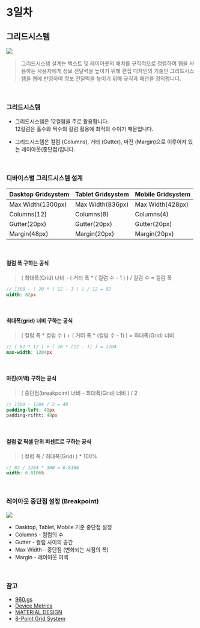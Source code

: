 # 3일차

## 그리드시스템
![](https://i.pinimg.com/1200x/c4/2a/0a/c42a0ad6b32e39205186a93c4b62a0f5.jpg)
> 그리드시스템 설계는 텍스트 및 레이아웃의 배치를 규칙적으로 정렬하여 웹을 사용하는 사용자에게 정보 전달력을 높이기 위해 편집 디자인의 기술인 그리드시스템을 웹에 반영하여 정보 전달력을 높이기 위해 규칙과 패던을 정의합니다.

<br>

### 그리드시스템

- 그리드시스템은 12컬럼을 주로 활용합니다. <br>
  12컬럼은 홀수와 짝수의 컬럼 활용에 최적의 수이기 때문입니다.

- 그리드시스템은 컬럼 (Columns), 거터 (Gutter), 마진 (Margin)으로 이루어져 있는 레이아웃(중단점)입니다.

<br>

### 디바이스별 그리드시스템 설계

| Dasktop Gridsystem | Tablet Gridsystem | Mobile Gridsystem |
|--------------------|-------------------|-------------------|
| Max Width(1300px)  | Max Width(836px)  | Max Width(428px)  |
| Columns(12)        | Columns(8)        | Columns(4)        |
| Gutter(20px)       | Gutter(20px)      | Gutter(20px)      |
| Margin(48px)       | Margin(20px)      | Margin(20px)      |
<br>

#### 컬럼 폭 구하는 공식
> ( 최대폭(Grid) 너비 - ( 거터 폭 * ( 컬럼 수 - 1 ) ) / 컬럼 수 = 컬럼 폭
```scss
// 1300 - ( 20 * ( 12 - 1 ) ) / 12 = 82
width: 82px
```

<br>

#### 최대폭(grid) 너비 구하는 공식
> ( 컬럼 폭 * 컬럼 수 ) + ( 거터 폭 * (컬럼 수 - 1) ) = 최대폭(Grid) 너비
```scss
// ( 82 * 12 ) + ( 20 * (12 - 1) ) = 1204
max-width: 1204px
```

<br>

#### 마진(여백) 구하는 공식
> ( 중단점(breakpoint) 너비 - 최대폭(Grid) 너비 ) / 2
```scss
// 1300 - 1204 / 2 = 48
padding-left: 48px
padding-rifht: 48px
```

<br>

#### 컬럼 값 픽셀 단위 퍼센트로 구하는 공식
> ( 컬럼 폭 / 최대폭(Grid) ) * 100%
```scss
// 82 / 1204 * 100 = 6.8106
width: 6.8106%
```

<br>

### 레이아웃 중단점 설정 (Breakpoint)
![](https://i.imgur.com/D43c5UQ.png)
- Dasktop, Tablet, Mobile 기준 중단점 설정
- Columns - 컴럼의 수
- Gutter - 컬럼 사이의 공간
- Max Width - 중단점 (변화되는 시점의 폭)
- Margin - 레이아웃 여백

<br>

### 참고
- [960.gs](https://960.gs/)
- [Device Metrics](https://material.io/tools/devices/)
- [MATERIAL DESIGN](https://material.io/design/layout/responsive-layout-grid.html#breakpoints)
- [8-Point Grid System](https://builttoadapt.io/intro-to-the-8-point-grid-system-d2573cde8632)